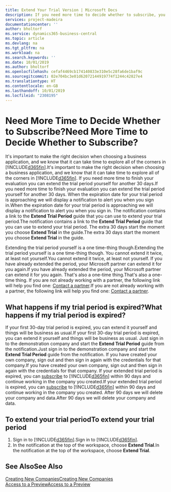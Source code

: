 ```yaml
---
title: Extend Your Trial Version | Microsoft Docs
description: If you need more time to decide whether to subscribe, you can extend your trial version.
services: project-madeira
documentationcenter: ''
author: bholtorf
ms.service: dynamics365-business-central
ms.topic: article
ms.devlang: na
ms.tgt_pltfrm: na
ms.workload: na
ms.search.keywords: ''
ms.date: 10/01/2019
ms.author: bholtorf
ms.openlocfilehash: cefaf4469cb174140833e310e5c28fa6de1baf9c
ms.sourcegitcommit: 02e704bc3e01d62072144919774f1244c42827e4
ms.translationtype: HT
ms.contentlocale: en-GB
ms.lasthandoff: 10/01/2019
ms.locfileid: "2308195"
---
```

# <a name="need-more-time-to-decide-whether-to-subscribe"></a><span data-ttu-id="ede8f-103">Need More Time to Decide Whether to Subscribe?</span><span class="sxs-lookup"><span data-stu-id="ede8f-103">Need More Time to Decide Whether to Subscribe?</span></span>
<span data-ttu-id="ede8f-104">It's important to make the right decision when choosing a business application, and we know that it can take time to explore all of the corners in [!INCLUDE[d365fin](includes/d365fin_md.md)].</span><span class="sxs-lookup"><span data-stu-id="ede8f-104">It's important to make the right decision when choosing a business application, and we know that it can take time to explore all of the corners in [!INCLUDE[d365fin](includes/d365fin_md.md)].</span></span> <span data-ttu-id="ede8f-105">If you need more time to finish your evaluation you can extend the trial period yourself for another 30 days.</span><span class="sxs-lookup"><span data-stu-id="ede8f-105">If you need more time to finish your evaluation you can extend the trial period yourself for another 30 days.</span></span> <span data-ttu-id="ede8f-106">When the expiration date for your trial period is approaching we will display a notification to alert you when you sign in.</span><span class="sxs-lookup"><span data-stu-id="ede8f-106">When the expiration date for your trial period is approaching we will display a notification to alert you when you sign in.</span></span> <span data-ttu-id="ede8f-107">The notification contains a link to the **Extend Trial Period** guide that you can use to extend your trial period.</span><span class="sxs-lookup"><span data-stu-id="ede8f-107">The notification contains a link to the **Extend Trial Period** guide that you can use to extend your trial period.</span></span> <span data-ttu-id="ede8f-108">The extra 30 days start the moment you choose **Extend Trial** in the guide.</span><span class="sxs-lookup"><span data-stu-id="ede8f-108">The extra 30 days start the moment you choose **Extend Trial** in the guide.</span></span>

<span data-ttu-id="ede8f-109">Extending the trial period yourself is a one time-thing though.</span><span class="sxs-lookup"><span data-stu-id="ede8f-109">Extending the trial period yourself is a one time-thing though.</span></span> <span data-ttu-id="ede8f-110">You cannot extend it twice, at least not yourself.</span><span class="sxs-lookup"><span data-stu-id="ede8f-110">You cannot extend it twice, at least not yourself.</span></span> <span data-ttu-id="ede8f-111">If you have already extended the period, your Microsoft partner can extend it for you again.</span><span class="sxs-lookup"><span data-stu-id="ede8f-111">If you have already extended the period, your Microsoft partner can extend it for you again.</span></span> <span data-ttu-id="ede8f-112">That's also a one-time thing.</span><span class="sxs-lookup"><span data-stu-id="ede8f-112">That's also a one-time thing.</span></span> <span data-ttu-id="ede8f-113">If you are not already working with a partner, the following link will help you find one: [Contact a partner](https://go.microsoft.com/fwlink/?linkid=2038439).</span><span class="sxs-lookup"><span data-stu-id="ede8f-113">If you are not already working with a partner, the following link will help you find one: [Contact a partner](https://go.microsoft.com/fwlink/?linkid=2038439).</span></span>

## <a name="what-happens-if-my-trial-period-is-expired"></a><span data-ttu-id="ede8f-114">What happens if my trial period is expired?</span><span class="sxs-lookup"><span data-stu-id="ede8f-114">What happens if my trial period is expired?</span></span>
<span data-ttu-id="ede8f-115">If your first 30-day trial period is expired, you can extend it yourself and things will be business as usual.</span><span class="sxs-lookup"><span data-stu-id="ede8f-115">If your first 30-day trial period is expired, you can extend it yourself and things will be business as usual.</span></span> <span data-ttu-id="ede8f-116">Just sign in to the demonstration company and start the **Extend Trial Period** guide from the notification.</span><span class="sxs-lookup"><span data-stu-id="ede8f-116">Just sign in to the demonstration company and start the **Extend Trial Period** guide from the notification.</span></span> <span data-ttu-id="ede8f-117">If you have created your own company, sign out and then sign in again with the credentials for that company.</span><span class="sxs-lookup"><span data-stu-id="ede8f-117">If you have created your own company, sign out and then sign in again with the credentials for that company.</span></span> <span data-ttu-id="ede8f-118">If your extended trial period is expired, you can [subscribe](https://go.microsoft.com/fwlink/?linkid=828659) to [!INCLUDE[d365fin](includes/d365fin_md.md)] within 90 days and continue working in the company you created.</span><span class="sxs-lookup"><span data-stu-id="ede8f-118">If your extended trial period is expired, you can [subscribe](https://go.microsoft.com/fwlink/?linkid=828659) to [!INCLUDE[d365fin](includes/d365fin_md.md)] within 90 days and continue working in the company you created.</span></span> <span data-ttu-id="ede8f-119">After 90 days we will delete your company and data.</span><span class="sxs-lookup"><span data-stu-id="ede8f-119">After 90 days we will delete your company and data.</span></span> 

## <a name="to-extend-your-trial-period"></a><span data-ttu-id="ede8f-120">To extend your trial period</span><span class="sxs-lookup"><span data-stu-id="ede8f-120">To extend your trial period</span></span>
1. <span data-ttu-id="ede8f-121">Sign in to [!INCLUDE[d365fin](includes/d365fin_md.md)].</span><span class="sxs-lookup"><span data-stu-id="ede8f-121">Sign in to [!INCLUDE[d365fin](includes/d365fin_md.md)].</span></span>
2. <span data-ttu-id="ede8f-122">In the notification at the top of the workspace, choose **Extend Trial**.</span><span class="sxs-lookup"><span data-stu-id="ede8f-122">In the notification at the top of the workspace, choose **Extend Trial**.</span></span>

## <a name="see-also"></a><span data-ttu-id="ede8f-123">See Also</span><span class="sxs-lookup"><span data-stu-id="ede8f-123">See Also</span></span>
[<span data-ttu-id="ede8f-124">Creating New Companies</span><span class="sxs-lookup"><span data-stu-id="ede8f-124">Creating New Companies</span></span>](about-new-company.md)  
[<span data-ttu-id="ede8f-125">Access to a Preview</span><span class="sxs-lookup"><span data-stu-id="ede8f-125">Access to a Preview</span></span>](across-preview.md)  